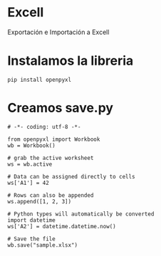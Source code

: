 # Excell
Exportación e Importación a Excell

# Instalamos la libreria
```
pip install openpyxl

```

# Creamos save.py
```
# -*- coding: utf-8 -*-

from openpyxl import Workbook
wb = Workbook()

# grab the active worksheet
ws = wb.active

# Data can be assigned directly to cells
ws['A1'] = 42

# Rows can also be appended
ws.append([1, 2, 3])

# Python types will automatically be converted
import datetime
ws['A2'] = datetime.datetime.now()

# Save the file
wb.save("sample.xlsx")
```

